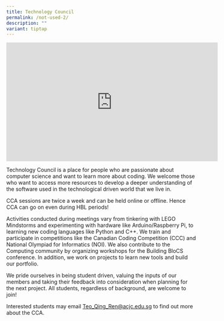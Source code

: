 ```yaml
---
title: Technology Council
permalink: /not-used-2/
description: ""
variant: tiptap
---
```

<div align="center"><iframe allowfullscreen="" allow="accelerometer; autoplay; clipboard-write; encrypted-media; gyroscope; picture-in-picture; web-share" frameborder="0" title="YouTube video player" src="https://www.youtube.com/embed/ue_12kp5HPQ" height="315" width="560"></iframe></div>

Technology Council is a place for people who are passionate about computer science and want to learn more about coding. We welcome those who want to access more resources to develop a deeper understanding of the software used in the technological driven world that we live in.

  

CCA sessions are twice a week and can be held online or offline. Hence CCA can go on even during HBL periods!

  

Activities conducted during meetings vary from tinkering with LEGO Mindstorms and experimenting with hardware like Arduino/Raspberry Pi, to learning new coding languages like Python and C++. We train and participate in competitions like the Canadian Coding Competition (CCC) and National Olympiad for Informatics (NOI). We also contribute to the Computing community by organizing workshops for the Building BloCS conference. In addition, we work on projects to learn new tools and build our portfolio.

  

We pride ourselves in being student driven, valuing the inputs of our members and taking their feedback into consideration when planning for the next project. All students, regardless of background, are welcome to join!

  

Interested students may email&nbsp;[Teo\_Qing\_Ren@acjc.edu.sg](mailto:Teo_Qing_Ren@acjc.edu.sg)&nbsp;to find out more about the CCA.